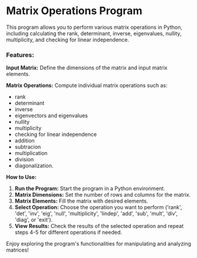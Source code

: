 # Matrix Operations Program

This program allows you to perform various matrix operations in Python, including calculating the rank, determinant, inverse, eigenvalues, nullity, multiplicity, and checking for linear independence.

### Features:

**Input Matrix:** Define the dimensions of the matrix and input matrix elements.

**Matrix Operations:** Compute individual matrix operations such as:

- rank
- determinant
- inverse
- eigenvectors and eigenvalues
- nullity
- multiplicity
- checking for linear independence
- addition
- subtracion
- multiplication
- division
- diagonalization.

**How to Use:**

1. **Run the Program:** Start the program in a Python environment.
2. **Matrix Dimensions:** Set the number of rows and columns for the matrix.
3. **Matrix Elements:** Fill the matrix with desired elements.
4. **Select Operation:** Choose the operation you want to perform ('rank', 'det', 'inv', 'eig', 'null', 'multiplicity', 'lindep', 'add', 'sub', 'mult', 'div', 'diag', or 'exit').
5. **View Results:** Check the results of the selected operation and repeat steps 4-5 for different operations if needed.

Enjoy exploring the program's functionalities for manipulating and analyzing matrices!

